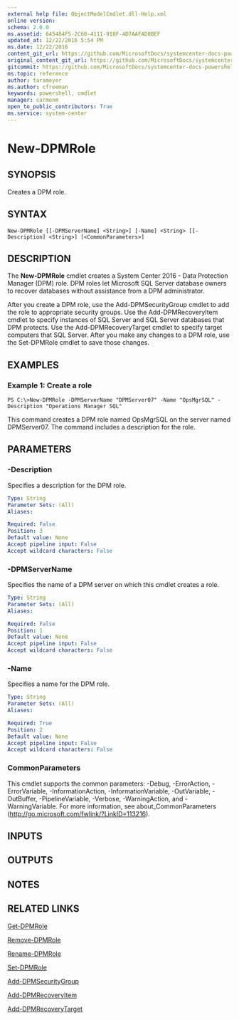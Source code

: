 ```yaml
---
external help file: ObjectModelCmdlet.dll-Help.xml
online version: 
schema: 2.0.0
ms.assetid: 645484F5-2C60-4111-910F-4D7AAFAD0BEF
updated_at: 12/22/2016 5:54 PM
ms.date: 12/22/2016
content_git_url: https://github.com/MicrosoftDocs/systemcenter-docs-powershell/blob/live/systemcenter-cmdlets/SystemCenter2016/DataProtectionManager/vlatest/New-DPMRole.md
original_content_git_url: https://github.com/MicrosoftDocs/systemcenter-docs-powershell/blob/live/systemcenter-cmdlets/SystemCenter2016/DataProtectionManager/vlatest/New-DPMRole.md
gitcommit: https://github.com/MicrosoftDocs/systemcenter-docs-powershell/blob/17c3a51bd892aad46c731d9f381f0704b4815004/systemcenter-cmdlets/SystemCenter2016/DataProtectionManager/vlatest/New-DPMRole.md
ms.topic: reference
author: tarameyer
ms.author: cfreeman
keywords: powershell, cmdlet
manager: carmonm
open_to_public_contributors: True
ms.service: system-center
---
```


# New-DPMRole

## SYNOPSIS
Creates a DPM role.

## SYNTAX

```
New-DPMRole [[-DPMServerName] <String>] [-Name] <String> [[-Description] <String>] [<CommonParameters>]
```

## DESCRIPTION
The **New-DPMRole** cmdlet creates a System Center 2016 - Data Protection Manager (DPM) role.
DPM roles let Microsoft SQL Server database owners to recover databases without assistance from a DPM administrator.

After you create a DPM role, use the Add-DPMSecurityGroup cmdlet to add the role to appropriate security groups.
Use the Add-DPMRecoveryItem cmdlet to specify instances of SQL Server and SQL Server databases that DPM protects.
Use the Add-DPMRecoveryTarget cmdlet to specify target computers that SQL Server.
After you make any changes to a DPM role, use the Set-DPMRole cmdlet to save those changes.

## EXAMPLES

### Example 1: Create a role
```
PS C:\>New-DPMRole -DPMServerName "DPMServer07" -Name "OpsMgrSQL" -Description "Operations Manager SQL"
```

This command creates a DPM role named OpsMgrSQL on the server named DPMServer07.
The command includes a description for the role.

## PARAMETERS

### -Description
Specifies a description for the DPM role.

```yaml
Type: String
Parameter Sets: (All)
Aliases: 

Required: False
Position: 3
Default value: None
Accept pipeline input: False
Accept wildcard characters: False
```

### -DPMServerName
Specifies the name of a DPM server on which this cmdlet creates a role.

```yaml
Type: String
Parameter Sets: (All)
Aliases: 

Required: False
Position: 1
Default value: None
Accept pipeline input: False
Accept wildcard characters: False
```

### -Name
Specifies a name for the DPM role.

```yaml
Type: String
Parameter Sets: (All)
Aliases: 

Required: True
Position: 2
Default value: None
Accept pipeline input: False
Accept wildcard characters: False
```

### CommonParameters
This cmdlet supports the common parameters: -Debug, -ErrorAction, -ErrorVariable, -InformationAction, -InformationVariable, -OutVariable, -OutBuffer, -PipelineVariable, -Verbose, -WarningAction, and -WarningVariable. For more information, see about_CommonParameters (http://go.microsoft.com/fwlink/?LinkID=113216).

## INPUTS

## OUTPUTS

## NOTES

## RELATED LINKS

[Get-DPMRole](xref:SystemCenter2016/DataProtectionManager/vlatest/Get-DPMRole.md)

[Remove-DPMRole](xref:SystemCenter2016/DataProtectionManager/vlatest/Remove-DPMRole.md)

[Rename-DPMRole](xref:SystemCenter2016/DataProtectionManager/vlatest/Rename-DPMRole.md)

[Set-DPMRole](xref:SystemCenter2016/DataProtectionManager/vlatest/Set-DPMRole.md)

[Add-DPMSecurityGroup](xref:SystemCenter2016/DataProtectionManager/vlatest/Add-DPMSecurityGroup.md)

[Add-DPMRecoveryItem](xref:SystemCenter2016/DataProtectionManager/vlatest/Add-DPMRecoveryItem.md)

[Add-DPMRecoveryTarget](xref:SystemCenter2016/DataProtectionManager/vlatest/Add-DPMRecoveryTarget.md)

